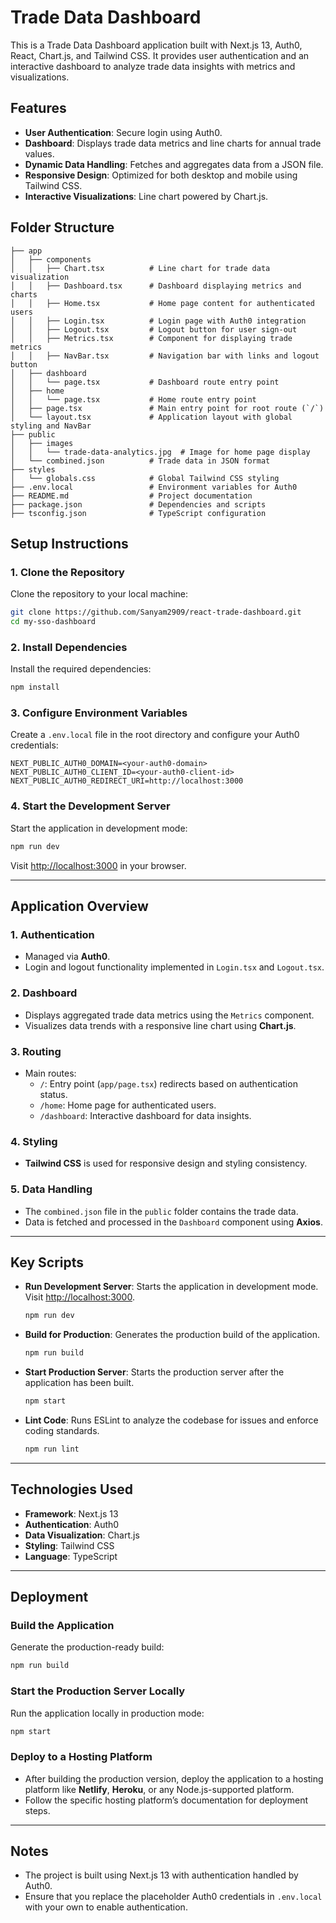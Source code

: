 # Trade Data Dashboard

This is a Trade Data Dashboard application built with Next.js 13, Auth0, React, Chart.js, and Tailwind CSS. It provides user authentication and an interactive dashboard to analyze trade data insights with metrics and visualizations.

## Features

- **User Authentication**: Secure login using Auth0.
- **Dashboard**: Displays trade data metrics and line charts for annual trade values.
- **Dynamic Data Handling**: Fetches and aggregates data from a JSON file.
- **Responsive Design**: Optimized for both desktop and mobile using Tailwind CSS.
- **Interactive Visualizations**: Line chart powered by Chart.js.

## Folder Structure

```
├── app
│   ├── components
│   │   ├── Chart.tsx          # Line chart for trade data visualization
│   │   ├── Dashboard.tsx      # Dashboard displaying metrics and charts
│   │   ├── Home.tsx           # Home page content for authenticated users
│   │   ├── Login.tsx          # Login page with Auth0 integration
│   │   ├── Logout.tsx         # Logout button for user sign-out
│   │   ├── Metrics.tsx        # Component for displaying trade metrics
│   │   ├── NavBar.tsx         # Navigation bar with links and logout button
│   ├── dashboard
│   │   └── page.tsx           # Dashboard route entry point
│   ├── home
│   │   └── page.tsx           # Home route entry point
│   ├── page.tsx               # Main entry point for root route (`/`)
│   └── layout.tsx             # Application layout with global styling and NavBar
├── public
│   ├── images
│   │   └── trade-data-analytics.jpg  # Image for home page display
│   └── combined.json          # Trade data in JSON format
├── styles
│   └── globals.css            # Global Tailwind CSS styling
├── .env.local                 # Environment variables for Auth0
├── README.md                  # Project documentation
├── package.json               # Dependencies and scripts
├── tsconfig.json              # TypeScript configuration
```

## Setup Instructions

### 1. Clone the Repository

Clone the repository to your local machine:

```bash
git clone https://github.com/Sanyam2909/react-trade-dashboard.git
cd my-sso-dashboard
```

### 2. Install Dependencies

Install the required dependencies:

```bash
npm install
```

### 3. Configure Environment Variables

Create a `.env.local` file in the root directory and configure your Auth0 credentials:

```env
NEXT_PUBLIC_AUTH0_DOMAIN=<your-auth0-domain>
NEXT_PUBLIC_AUTH0_CLIENT_ID=<your-auth0-client-id>
NEXT_PUBLIC_AUTH0_REDIRECT_URI=http://localhost:3000
```

### 4. Start the Development Server

Start the application in development mode:

```bash
npm run dev
```

Visit [http://localhost:3000](http://localhost:3000) in your browser.

---

## Application Overview

### 1. Authentication

- Managed via **Auth0**.
- Login and logout functionality implemented in `Login.tsx` and `Logout.tsx`.

### 2. Dashboard

- Displays aggregated trade data metrics using the `Metrics` component.
- Visualizes data trends with a responsive line chart using **Chart.js**.

### 3. Routing

- Main routes:
  - `/`: Entry point (`app/page.tsx`) redirects based on authentication status.
  - `/home`: Home page for authenticated users.
  - `/dashboard`: Interactive dashboard for data insights.

### 4. Styling

- **Tailwind CSS** is used for responsive design and styling consistency.

### 5. Data Handling

- The `combined.json` file in the `public` folder contains the trade data.
- Data is fetched and processed in the `Dashboard` component using **Axios**.

---

## Key Scripts

- **Run Development Server**: Starts the application in development mode. Visit [http://localhost:3000](http://localhost:3000).

  ```bash
  npm run dev
  ```

- **Build for Production**: Generates the production build of the application.

  ```bash
  npm run build
  ```

- **Start Production Server**: Starts the production server after the application has been built.

  ```bash
  npm start
  ```

- **Lint Code**: Runs ESLint to analyze the codebase for issues and enforce coding standards.
  ```bash
  npm run lint
  ```

---

## Technologies Used

- **Framework**: Next.js 13
- **Authentication**: Auth0
- **Data Visualization**: Chart.js
- **Styling**: Tailwind CSS
- **Language**: TypeScript

---

## Deployment

### Build the Application

Generate the production-ready build:

```bash
npm run build
```

### Start the Production Server Locally

Run the application locally in production mode:

```bash
npm start
```

### Deploy to a Hosting Platform

- After building the production version, deploy the application to a hosting platform like **Netlify**, **Heroku**, or any Node.js-supported platform.
- Follow the specific hosting platform’s documentation for deployment steps.

---

## Notes

- The project is built using Next.js 13 with authentication handled by Auth0.
- Ensure that you replace the placeholder Auth0 credentials in `.env.local` with your own to enable authentication.
